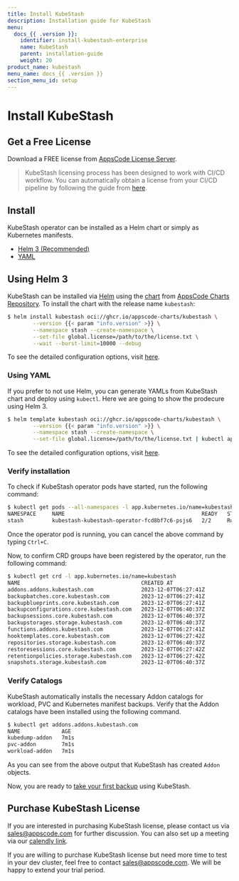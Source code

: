 ```yaml
---
title: Install KubeStash
description: Installation guide for KubeStash
menu:
  docs_{{ .version }}:
    identifier: install-kubestash-enterprise
    name: KubeStash
    parent: installation-guide
    weight: 20
product_name: kubestash
menu_name: docs_{{ .version }}
section_menu_id: setup
---
```


# Install KubeStash

## Get a Free License

Download a FREE license from [AppsCode License Server](https://appscode.com/issue-license?p=stash).

> KubeStash licensing process has been designed to work with CI/CD workflow. You can automatically obtain a license from your CI/CD pipeline by following the guide from [here](https://github.com/appscode/offline-license-server#offline-license-server).

## Install

KubeStash operator can be installed as a Helm chart or simply as Kubernetes manifests.

<ul class="nav nav-tabs" id="installerTab" role="tablist">
  <li class="nav-item">
    <a class="nav-link active" id="helm3-tab" data-toggle="tab" href="#helm3" role="tab" aria-controls="helm3" aria-selected="true">Helm 3 (Recommended)</a>
  </li>
  <li class="nav-item">
    <a class="nav-link" id="script-tab" data-toggle="tab" href="#script" role="tab" aria-controls="script" aria-selected="false">YAML</a>
  </li>
</ul>
<div class="tab-content" id="installerTabContent">
  <div class="tab-pane fade show active" id="helm3" role="tabpanel" aria-labelledby="helm3-tab">

## Using Helm 3

KubeStash can be installed via [Helm](https://helm.sh/) using the [chart](https://github.com/kubestash/installer/tree/master/charts/kubestash) from [AppsCode Charts Repository](https://github.com/appscode/charts). To install the chart with the release name `kubestash`:

```bash
$ helm install kubestash oci://ghcr.io/appscode-charts/kubestash \
        --version {{< param "info.version" >}} \
        --namespace stash --create-namespace \
        --set-file global.license=/path/to/the/license.txt \
        --wait --burst-limit=10000 --debug
```

To see the detailed configuration options, visit [here](https://github.com/kubestash/installer/tree/master/charts/kubestash).

</div>
<div class="tab-pane fade" id="script" role="tabpanel" aria-labelledby="script-tab">

### Using YAML

If you prefer to not use Helm, you can generate YAMLs from KubeStash chart and deploy using `kubectl`. Here we are going to show the prodecure using Helm 3.

```bash
$ helm template kubestash oci://ghcr.io/appscode-charts/kubestash \
        --version {{< param "info.version" >}} \
        --namespace stash --create-namespace \
        --set-file global.license=/path/to/the/license.txt | kubectl apply -f -
```

To see the detailed configuration options, visit [here](https://github.com/kubestash/installer/tree/master/charts/kubestash).

</div>
</div>

### Verify installation

To check if KubeStash operator pods have started, run the following command:

```bash
$ kubectl get pods --all-namespaces -l app.kubernetes.io/name=kubestash-operator --watch
NAMESPACE     NAME                                           READY   STATUS    RESTARTS   AGE
stash         kubestash-kubestash-operator-fcd8bf7c6-psjs6   2/2     Running   0          5m49s
```

Once the operator pod is running, you can cancel the above command by typing `Ctrl+C`.

Now, to confirm CRD groups have been registered by the operator, run the following command:
```bash
$ kubectl get crd -l app.kubernetes.io/name=kubestash
NAME                                      CREATED AT
addons.addons.kubestash.com               2023-12-07T06:27:41Z
backupbatches.core.kubestash.com          2023-12-07T06:27:41Z
backupblueprints.core.kubestash.com       2023-12-07T06:27:41Z
backupconfigurations.core.kubestash.com   2023-12-07T06:40:37Z
backupsessions.core.kubestash.com         2023-12-07T06:40:37Z
backupstorages.storage.kubestash.com      2023-12-07T06:40:37Z
functions.addons.kubestash.com            2023-12-07T06:27:41Z
hooktemplates.core.kubestash.com          2023-12-07T06:27:42Z
repositories.storage.kubestash.com        2023-12-07T06:40:37Z
restoresessions.core.kubestash.com        2023-12-07T06:27:42Z
retentionpolicies.storage.kubestash.com   2023-12-07T06:27:42Z
snapshots.storage.kubestash.com           2023-12-07T06:40:37Z
```

### Verify Catalogs

KubeStash automatically installs the necessary Addon catalogs for workload, PVC and Kubernetes manifest backups. Verify that the Addon catalogs have been installed using the following command.

```bash
$ kubectl get addons.addons.kubestash.com
NAME             AGE
kubedump-addon   7m1s
pvc-addon        7m1s
workload-addon   7m1s
```

As you can see from the above output that KubeStash has created `Addon` objects.

Now, you are ready to [take your first backup](/docs/guides/README.md) using KubeStash.

## Purchase KubeStash License

If you are interested in purchasing KubeStash license, please contact us via sales@appscode.com for further discussion. You can also set up a meeting via our [calendly link](https://calendly.com/appscode/intro).

If you are willing to purchase KubeStash license but need more time to test in your dev cluster, feel free to contact sales@appscode.com. We will be happy to extend your trial period.
